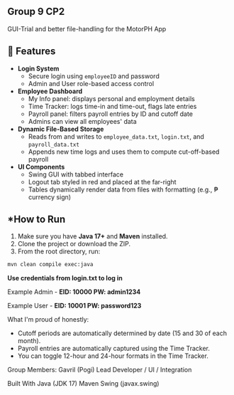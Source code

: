 ## Group 9 CP2

GUI-Trial and better file-handling for the MotorPH App

## 🧾 Features

- **Login System**  
  - Secure login using `employeeID` and password  
  - Admin and User role-based access control  
- **Employee Dashboard**  
  - My Info panel: displays personal and employment details  
  - Time Tracker: logs time-in and time-out, flags late entries  
  - Payroll panel: filters payroll entries by ID and cutoff date  
  - Admins can view all employees' data  
- **Dynamic File-Based Storage**  
  - Reads from and writes to `employee_data.txt`, `login.txt`, and `payroll_data.txt`  
  - Appends new time logs and uses them to compute cut-off-based payroll  
- **UI Components**  
  - Swing GUI with tabbed interface  
  - Logout tab styled in red and placed at the far-right  
  - Tables dynamically render data from files with formatting (e.g., ₱ currency sign)

##  *How to Run

1. Make sure you have **Java 17+** and **Maven** installed.
2. Clone the project or download the ZIP.
3. From the root directory, run:

```bash
mvn clean compile exec:java
```

**Use credentials from login.txt to log in**

Example Admin - **EID: 10000 PW: admin1234**

Example User - **EID: 10001 PW: password123**

What I'm proud of honestly:
- Cutoff periods are automatically determined by date (15 and 30 of each month).
- Payroll entries are automatically captured using the Time Tracker.
- You can toggle 12-hour and 24-hour formats in the Time Tracker.

Group Members:
Gavril (Pogi)	Lead Developer / UI / Integration

Built With
Java (JDK 17)
Maven
Swing (javax.swing)

